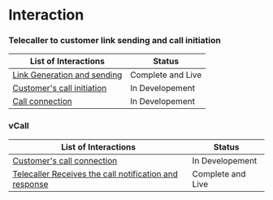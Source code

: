 # Interaction 

### Telecaller to customer link sending and call initiation  

| List of Interactions                         |Status|
| -------------------------------- |------|
| [Link Generation and sending](https://github.com/TwishaP/vCalling-Feature-Document/blob/master/Link%20Generation%20and%20Sending.md)      |   Complete and Live   |
| [Customer's call initiation](https://github.com/TwishaP/vCalling-Feature-Document/blob/master/call%20initiation.md)       |   In Developement   |
| [Call connection](https://github.com/TwishaP/vCalling-Feature-Document/blob/master/Call%20Connection.md)       |   In Developement   |

 
 ### vCall

| List of Interactions                         |Status|
| -------------------------------- |------|
| [Customer's call connection](https://github.com/TwishaP/vCalling-Feature-Document/blob/master/call%20initiation.md)       |   In Developement   |
| [Telecaller Receives the call notification and response](https://github.com/TwishaP/vCalling-Feature-Document/blob/master/On%20Going%20Call.md)      |   Complete and Live   |
